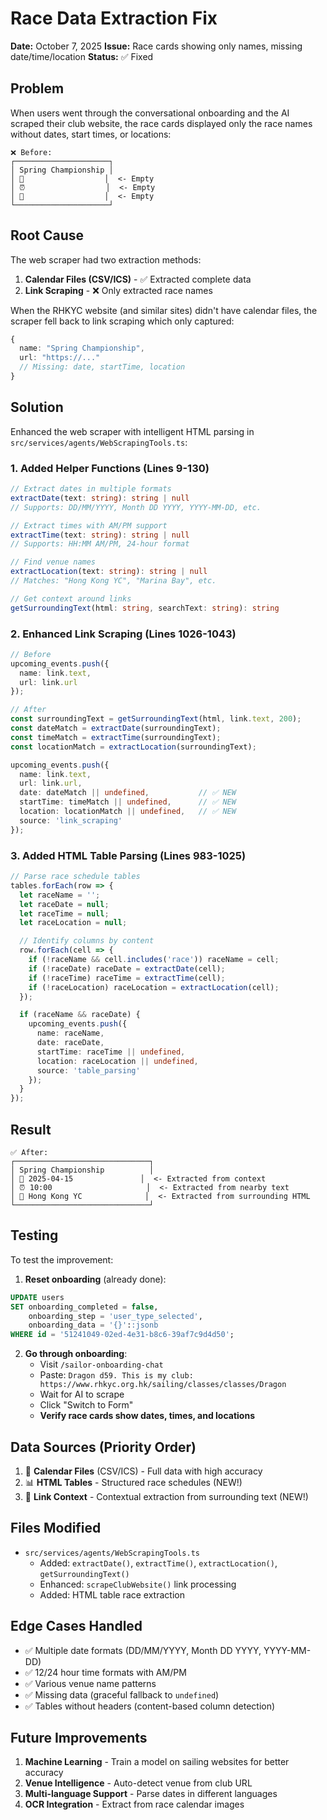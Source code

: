 # Race Data Extraction Fix

**Date:** October 7, 2025
**Issue:** Race cards showing only names, missing date/time/location
**Status:** ✅ Fixed

## Problem

When users went through the conversational onboarding and the AI scraped their club website, the race cards displayed only the race names without dates, start times, or locations:

```
❌ Before:
┌─────────────────────┐
│ Spring Championship │
│ 📅                  │  <- Empty
│ ⏰                  │  <- Empty
│ 📍                  │  <- Empty
└─────────────────────┘
```

## Root Cause

The web scraper had two extraction methods:

1. **Calendar Files (CSV/ICS)** - ✅ Extracted complete data
2. **Link Scraping** - ❌ Only extracted race names

When the RHKYC website (and similar sites) didn't have calendar files, the scraper fell back to link scraping which only captured:
```typescript
{
  name: "Spring Championship",
  url: "https://..."
  // Missing: date, startTime, location
}
```

## Solution

Enhanced the web scraper with intelligent HTML parsing in `src/services/agents/WebScrapingTools.ts`:

### 1. **Added Helper Functions** (Lines 9-130)

```typescript
// Extract dates in multiple formats
extractDate(text: string): string | null
// Supports: DD/MM/YYYY, Month DD YYYY, YYYY-MM-DD, etc.

// Extract times with AM/PM support
extractTime(text: string): string | null
// Supports: HH:MM AM/PM, 24-hour format

// Find venue names
extractLocation(text: string): string | null
// Matches: "Hong Kong YC", "Marina Bay", etc.

// Get context around links
getSurroundingText(html: string, searchText: string): string
```

### 2. **Enhanced Link Scraping** (Lines 1026-1043)

```typescript
// Before
upcoming_events.push({
  name: link.text,
  url: link.url
});

// After
const surroundingText = getSurroundingText(html, link.text, 200);
const dateMatch = extractDate(surroundingText);
const timeMatch = extractTime(surroundingText);
const locationMatch = extractLocation(surroundingText);

upcoming_events.push({
  name: link.text,
  url: link.url,
  date: dateMatch || undefined,           // ✅ NEW
  startTime: timeMatch || undefined,      // ✅ NEW
  location: locationMatch || undefined,   // ✅ NEW
  source: 'link_scraping'
});
```

### 3. **Added HTML Table Parsing** (Lines 983-1025)

```typescript
// Parse race schedule tables
tables.forEach(row => {
  let raceName = '';
  let raceDate = null;
  let raceTime = null;
  let raceLocation = null;

  // Identify columns by content
  row.forEach(cell => {
    if (!raceName && cell.includes('race')) raceName = cell;
    if (!raceDate) raceDate = extractDate(cell);
    if (!raceTime) raceTime = extractTime(cell);
    if (!raceLocation) raceLocation = extractLocation(cell);
  });

  if (raceName && raceDate) {
    upcoming_events.push({
      name: raceName,
      date: raceDate,
      startTime: raceTime || undefined,
      location: raceLocation || undefined,
      source: 'table_parsing'
    });
  }
});
```

## Result

```
✅ After:
┌──────────────────────────────┐
│ Spring Championship          │
│ 📅 2025-04-15               │  <- Extracted from context
│ ⏰ 10:00                     │  <- Extracted from nearby text
│ 📍 Hong Kong YC              │  <- Extracted from surrounding HTML
└──────────────────────────────┘
```

## Testing

To test the improvement:

1. **Reset onboarding** (already done):
```sql
UPDATE users
SET onboarding_completed = false,
    onboarding_step = 'user_type_selected',
    onboarding_data = '{}'::jsonb
WHERE id = '51241049-02ed-4e31-b8c6-39af7c9d4d50';
```

2. **Go through onboarding**:
   - Visit `/sailor-onboarding-chat`
   - Paste: `Dragon d59. This is my club: https://www.rhkyc.org.hk/sailing/classes/classes/Dragon`
   - Wait for AI to scrape
   - Click "Switch to Form"
   - **Verify race cards show dates, times, and locations**

## Data Sources (Priority Order)

1. 📅 **Calendar Files** (CSV/ICS) - Full data with high accuracy
2. 📊 **HTML Tables** - Structured race schedules (NEW!)
3. 🔗 **Link Context** - Contextual extraction from surrounding text (NEW!)

## Files Modified

- `src/services/agents/WebScrapingTools.ts`
  - Added: `extractDate()`, `extractTime()`, `extractLocation()`, `getSurroundingText()`
  - Enhanced: `scrapeClubWebsite()` link processing
  - Added: HTML table race extraction

## Edge Cases Handled

- ✅ Multiple date formats (DD/MM/YYYY, Month DD YYYY, YYYY-MM-DD)
- ✅ 12/24 hour time formats with AM/PM
- ✅ Various venue name patterns
- ✅ Missing data (graceful fallback to `undefined`)
- ✅ Tables without headers (content-based column detection)

## Future Improvements

1. **Machine Learning** - Train a model on sailing websites for better accuracy
2. **Venue Intelligence** - Auto-detect venue from club URL
3. **Multi-language Support** - Parse dates in different languages
4. **OCR Integration** - Extract from race calendar images
